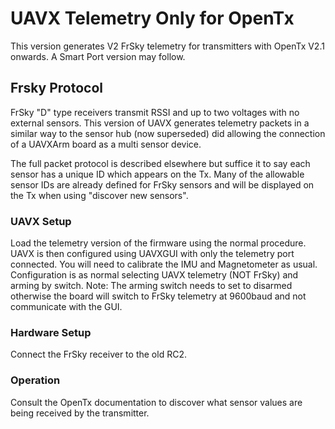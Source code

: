 # UAVX Telemetry Only for OpenTx #

This version generates V2 FrSky telemetry for transmitters with OpenTx V2.1 onwards. A Smart Port version may follow.

## Frsky Protocol ##

FrSky "D" type receivers transmit RSSI and up to two voltages with no external sensors. This version of UAVX generates telemetry packets in a similar way to the sensor hub (now superseded) did allowing the connection of a UAVXArm board as a multi sensor device. 

The full packet protocol is described elsewhere but suffice it to say each sensor has a unique ID which appears on the Tx. Many of the allowable sensor IDs are already defined for FrSky sensors and will be displayed on the Tx when using "discover new sensors". 
	
### UAVX Setup ###

Load the telemetry version of the firmware using the normal procedure. UAVX is then configured using UAVXGUI with only the telemetry port connected. You will need to calibrate the IMU and Magnetometer as usual. Configuration is as normal selecting UAVX telemetry (NOT FrSky) and arming by switch. Note: The arming switch needs to set to disarmed otherwise the board will switch to FrSky telemetry at 9600baud and not communicate with the GUI.

### Hardware Setup ###

Connect the FrSky receiver to the old RC2.

### Operation ###

Consult the OpenTx documentation to discover what sensor values are being received by the transmitter.